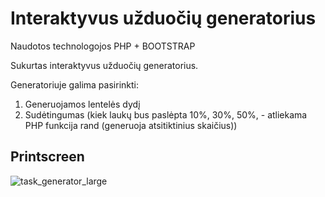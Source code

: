 # Interaktyvus užduočių generatorius

Naudotos technologojos PHP + BOOTSTRAP

Sukurtas interaktyvus užduočių generatorius.

Generatoriuje galima pasirinkti:
1. Generuojamos lentelės dydį
2. Sudėtingumas (kiek laukų bus paslėpta 10%, 30%, 50%, - atliekama PHP funkcija rand (generuoja atsitiktinius skaičius))

## Printscreen
![task_generator_large](https://user-images.githubusercontent.com/117721797/214932569-15ad10dd-a3e6-410a-8210-72bbeaaa046a.png)
